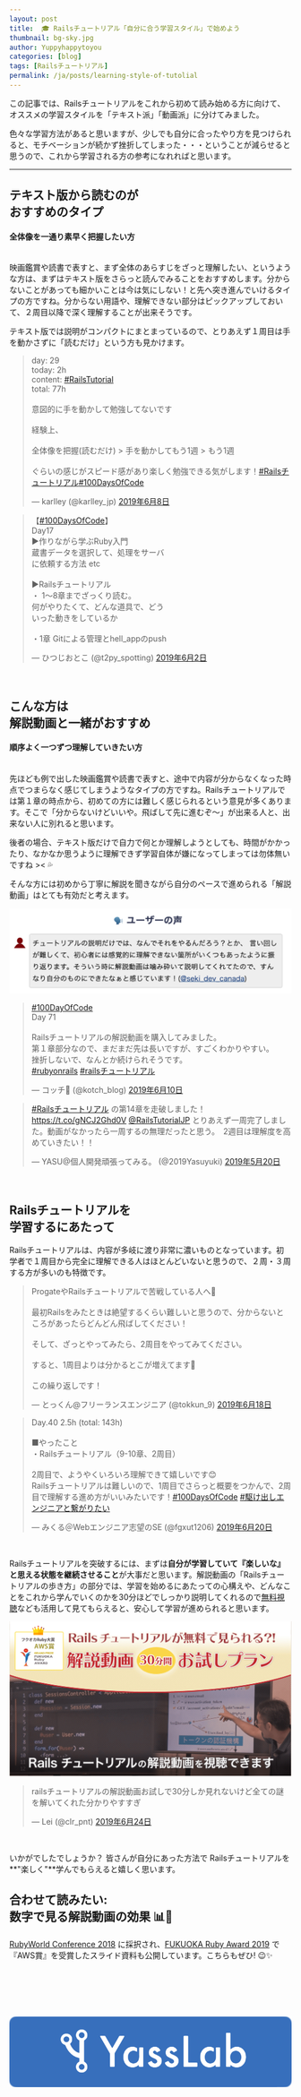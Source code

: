 ```yaml
---
layout: post
title:  🎓 Railsチュートリアル「自分に合う学習スタイル」で始めよう
thumbnail: bg-sky.jpg
author: Yuppyhappytoyou
categories: [blog]
tags: [Railsチュートリアル]
permalink: /ja/posts/learning-style-of-tutolial
---
```


この記事では、Railsチュートリアルをこれから初めて読み始める方に向けて、オススメの学習スタイルを「テキスト派」「動画派」に分けてみました。

色々な学習方法があると思いますが、少しでも自分に合ったやり方を見つけられると、モチベーションが続かず挫折してしまった・・・ということが減らせると思うので、これから学習される方の参考になれればと思います。

-----

## テキスト版から読むのが<br>おすすめのタイプ

#### **全体像を一通り素早く把握したい方**
<br>
映画鑑賞や読書で表すと、まず全体のあらすじをざっと理解したい、というような方は、まずはテキスト版をさらっと読んでみることをおすすめします。分からないことがあっても細かいことは今は気にしない！と先へ突き進んでいけるタイプの方ですね。分からない用語や、理解できない部分はピックアップしておいて、２周目以降で深く理解することが出来そうです。

テキスト版では説明がコンパクトにまとまっているので、とりあえず１周目は手を動かさずに「読むだけ」という方も見かけます。

<blockquote class="twitter-tweet tw-align-center" data-lang="ja"><p lang="ja" dir="ltr">day: 29<br>today: 2h<br>content: <a href="https://twitter.com/hashtag/RailsTutorial?src=hash&amp;ref_src=twsrc%5Etfw">#RailsTutorial</a><br>total: 77h<br><br>意図的に手を動かして勉強してないです<br><br>経験上、 <br><br>全体像を把握(読むだけ) &gt; 手を動かしてもう1週 &gt; もう1週<br><br>ぐらいの感じがスピード感があり楽しく勉強できる気がします！<a href="https://twitter.com/hashtag/Rails%E3%83%81%E3%83%A5%E3%83%BC%E3%83%88%E3%83%AA%E3%82%A2%E3%83%AB?src=hash&amp;ref_src=twsrc%5Etfw">#Railsチュートリアル</a><a href="https://twitter.com/hashtag/100DaysOfCode?src=hash&amp;ref_src=twsrc%5Etfw">#100DaysOfCode</a></p>&mdash; karlley (@karlley_jp) <a href="https://twitter.com/karlley_jp/status/1137494455705956352?ref_src=twsrc%5Etfw">2019年6月8日</a></blockquote>

<blockquote class="twitter-tweet tw-align-center" data-lang="ja"><p lang="ja" dir="ltr">【<a href="https://twitter.com/hashtag/100DaysOfCode?src=hash&amp;ref_src=twsrc%5Etfw">#100DaysOfCode</a>】<br>Day17 <br>▶作りながら学ぶRuby入門<br>    蔵書データを選択して、処理をサーバ<br>    に依頼する方法 etc<br><br>▶Railsチュートリアル<br>   ・ 1～8章までざっくり読む。<br>    何がやりたくて、どんな道具で、どう<br>    いった動きをしているか<br><br>   ・1章 Gitによる管理とhell_appのpush</p>&mdash; ひつじおとこ (@t2py_spotting) <a href="https://twitter.com/t2py_spotting/status/1135209328984510466?ref_src=twsrc%5Etfw">2019年6月2日</a></blockquote>

<br>

## こんな方は<br>解説動画と一緒がおすすめ

#### **順序よく一つずつ理解していきたい方**
<br>
先ほども例で出した映画鑑賞や読書で表すと、途中で内容が分からなくなった時点でつまらなく感じてしまうようなタイプの方ですね。Railsチュートリアルでは第１章の時点から、初めての方には難しく感じられるという意見が多くあります。そこで「分からないけどいいや。飛ばして先に進むぞ〜」が出来る人と、出来ない人に別れると思います。

後者の場合、テキスト版だけで自力で何とか理解しようとしても、時間がかかったり、なかなか思うように理解できず学習自体が嫌になってしまっては勿体無いですね >< 💦

そんな方には初めから丁寧に解説を聞きながら自分のペースで進められる「解説動画」はとても有効だと考えます。

[![ユーザーの声](/img/posts/tutorial-user-voice.png)](https://railstutorial.jp/#reviews)

<blockquote class="twitter-tweet tw-align-center" data-lang="ja"><p lang="ja" dir="ltr"><a href="https://twitter.com/hashtag/100DayOfCode?src=hash&amp;ref_src=twsrc%5Etfw">#100DayOfCode</a><br>Day 71<br><br>Railsチュートリアルの解説動画を購入してみました。<br>第１章部分なので、まだまだ先は長いですが、すごくわかりやすい。<br>挫折しないで、なんとか続けられそうです。<br> <a href="https://twitter.com/hashtag/rubyonrails?src=hash&amp;ref_src=twsrc%5Etfw">#rubyonrails</a> <a href="https://twitter.com/hashtag/rails%E3%83%81%E3%83%A5%E3%83%BC%E3%83%88%E3%83%AA%E3%82%A2%E3%83%AB?src=hash&amp;ref_src=twsrc%5Etfw">#railsチュートリアル</a></p>&mdash; コッチ🍏 (@kotch_blog) <a href="https://twitter.com/kotch_blog/status/1138092802775011329?ref_src=twsrc%5Etfw">2019年6月10日</a></blockquote>

<blockquote class="twitter-tweet tw-align-center" data-lang="ja"><p lang="ja" dir="ltr"><a href="https://twitter.com/hashtag/Rails%E3%83%81%E3%83%A5%E3%83%BC%E3%83%88%E3%83%AA%E3%82%A2%E3%83%AB?src=hash&amp;ref_src=twsrc%5Etfw">#Railsチュートリアル</a> の第14章を走破しました！ <a href="https://t.co/gNCJ2Ghd0V">https://t.co/gNCJ2Ghd0V</a> <a href="https://twitter.com/RailsTutorialJP?ref_src=twsrc%5Etfw">@RailsTutorialJP</a> とりあえず一周完了しました。動画がなかったら一周するの無理だったと思う。　2週目は理解度を高めていきたい！！</p>&mdash; YASU@個人開発頑張ってみる。 (@2019Yasuyuki) <a href="https://twitter.com/2019Yasuyuki/status/1130355717708193792?ref_src=twsrc%5Etfw">2019年5月20日</a></blockquote>

<br>

## Railsチュートリアルを<br>学習するにあたって

Railsチュートリアルは、内容が多岐に渡り非常に濃いものとなっています。初学者で１周目から完全に理解できる人はほとんどいないと思うので、２周・３周する方が多いのも特徴です。

<blockquote class="twitter-tweet tw-align-center" data-lang="ja"><p lang="ja" dir="ltr">ProgateやRailsチュートリアルで苦戦している人へ🙏<br><br>最初Railsをみたときは絶望するくらい難しいと思うので、分からないところがあったらどんどん飛ばしてください！<br><br>そして、ざっとやってみたら、2周目をやってみてください。<br><br>すると、1周目よりは分かるとこが増えてます🙏<br><br>この繰り返しです！</p>&mdash; とっくん@フリーランスエンジニア (@tokkun_9) <a href="https://twitter.com/tokkun_9/status/1140982833436958721?ref_src=twsrc%5Etfw">2019年6月18日</a></blockquote>

<blockquote class="twitter-tweet tw-align-center" data-lang="ja"><p lang="ja" dir="ltr">Day.40  2.5h (total: 143h)<br><br>■やったこと<br>・Railsチュートリアル（9-10章、2周目）<br><br>2周目で、ようやくいろいろ理解できて嬉しいです😊<br>Railsチュートリアルは難しいので、1周目でさらっと概要をつかんで、2周目で理解する進め方がいいみたいです！<a href="https://twitter.com/hashtag/100DaysOfCode?src=hash&amp;ref_src=twsrc%5Etfw">#100DaysOfCode</a> <a href="https://twitter.com/hashtag/%E9%A7%86%E3%81%91%E5%87%BA%E3%81%97%E3%82%A8%E3%83%B3%E3%82%B8%E3%83%8B%E3%82%A2%E3%81%A8%E7%B9%8B%E3%81%8C%E3%82%8A%E3%81%9F%E3%81%84?src=hash&amp;ref_src=twsrc%5Etfw">#駆け出しエンジニアと繋がりたい</a></p>&mdash; みくる＠Webエンジニア志望のSE (@fgxut1206) <a href="https://twitter.com/fgxut1206/status/1141731549504688128?ref_src=twsrc%5Etfw">2019年6月20日</a></blockquote>

<br>

Railsチュートリアルを突破するには、まずは**自分が学習していて『楽しいな』と思える状態を継続させること**が大事だと思います。解説動画の「Railsチュートリアルの歩き方」の部分では、学習を始めるにあたっての心構えや、どんなことをこれから学んでいくのかを30分ほどでしっかり説明してくれるので[無料視聴](https://railstutorial.jp/trial)なども活用して見てもらえると、安心して学習が進められると思います。

[![解説動画お試しプラン](/img/posts/tutorial-trial.png)](https://railstutorial.jp/trial)

<blockquote class="twitter-tweet tw-align-center" data-lang="ja"><p lang="ja" dir="ltr">railsチュートリアルの解説動画お試しで30分しか見れないけど全ての謎を解いてくれた分かりやすすぎ</p>&mdash; Lei (@clr_pnt) <a href="https://twitter.com/clr_pnt/status/1143085774134370304?ref_src=twsrc%5Etfw">2019年6月24日</a></blockquote>

<br>

いかがでしたでしょうか？ 皆さんが自分にあった方法で Railsチュートリアルを**"楽しく"**学んでもらえると嬉しく思います。

## 合わせて読みたい: <br>数字で見る解説動画の効果 📊👀

[RubyWorld Conference 2018](https://2018.rubyworld-conf.org/) に採択され、[FUKUOKA Ruby Award 2019](http://www.digitalfukuoka.jp/events/185) で『AWS賞』を受賞したスライド資料も公開しています。こちらもぜひ! 😉✨

<div style="margin-bottom: 100px;">
  <script async class="speakerdeck-embed" data-id="350f0ee859ee4e10952b911491a24049" data-ratio="1.33333333333333" src="//speakerdeck.com/assets/embed.js"></script>
</div>



[![YassLab Inc.](/img/logos/800x200.png)](/)


